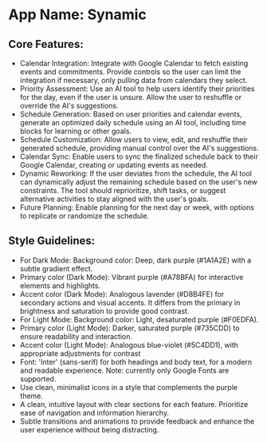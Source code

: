# **App Name**: Synamic

## Core Features:

- Calendar Integration: Integrate with Google Calendar to fetch existing events and commitments. Provide controls so the user can limit the integration if necessary, only pulling data from calendars they select.
- Priority Assessment: Use an AI tool to help users identify their priorities for the day, even if the user is unsure. Allow the user to reshuffle or override the AI's suggestions.
- Schedule Generation: Based on user priorities and calendar events, generate an optimized daily schedule using an AI tool, including time blocks for learning or other goals.
- Schedule Customization: Allow users to view, edit, and reshuffle their generated schedule, providing manual control over the AI's suggestions.
- Calendar Sync: Enable users to sync the finalized schedule back to their Google Calendar, creating or updating events as needed.
- Dynamic Reworking: If the user deviates from the schedule, the AI tool can dynamically adjust the remaining schedule based on the user's new constraints. The tool should reprioritize, shift tasks, or suggest alternative activities to stay aligned with the user's goals.
- Future Planning: Enable planning for the next day or week, with options to replicate or randomize the schedule.

## Style Guidelines:

- For Dark Mode: Background color: Deep, dark purple (#1A1A2E) with a subtle gradient effect.
- Primary color (Dark Mode): Vibrant purple (#A78BFA) for interactive elements and highlights.
- Accent color (Dark Mode): Analogous lavender (#D8B4FE) for secondary actions and visual accents.  It differs from the primary in brightness and saturation to provide good contrast.
- For Light Mode: Background color: Light, desaturated purple (#F0EDFA).
- Primary color (Light Mode):  Darker, saturated purple (#735CDD) to ensure readability and interaction.
- Accent color (Light Mode): Analogous blue-violet (#5C4DD1), with appropriate adjustments for contrast
- Font: 'Inter' (sans-serif) for both headings and body text, for a modern and readable experience. Note: currently only Google Fonts are supported.
- Use clean, minimalist icons in a style that complements the purple theme.
- A clean, intuitive layout with clear sections for each feature. Prioritize ease of navigation and information hierarchy.
- Subtle transitions and animations to provide feedback and enhance the user experience without being distracting.